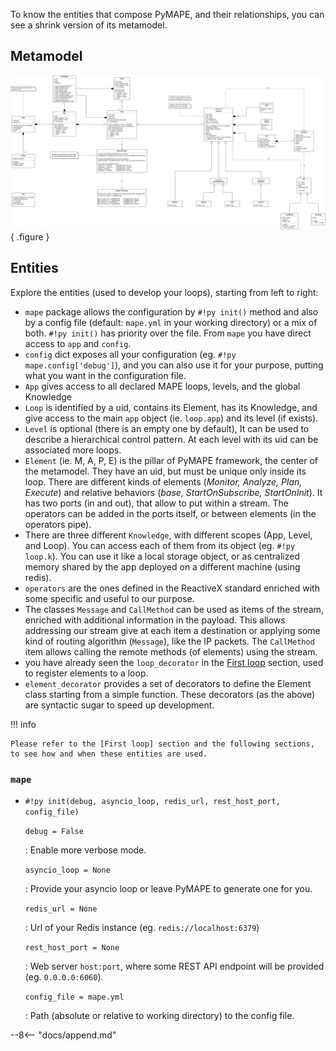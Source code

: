To know the entities that compose PyMAPE, and their relationships, you can see a shrink version of its metamodel.

## Metamodel

![PyMAPE metamodel](../assets/img/metamodel.png){ .figure }

## Entities

Explore the entities (used to develop your loops), starting from left to right:

* `mape` package allows the configuration by `#!py init()` method and also by a config file (default: `mape.yml` in your working directory) or a mix of both. `#!py init()` has priority over the file. From `mape` you have direct access to `app` and `config`.
* `config` dict exposes all your configuration (eg. `#!py mape.config['debug']`), and you can also use it for your purpose, putting what you want in the configuration file.
* `App` gives access to all declared MAPE loops, levels, and the global Knowledge
* `Loop` is identified by a uid, contains its Element, has its Knowledge, and give access to the main `app` object (ie. `loop.app`) and its level (if exists).
* `Level` is optional (there is an empty one by default), It can be used to describe a hierarchical control pattern. At each level with its uid can be associated more loops.
* `Element` (ie. M, A, P, E) is the pillar of PyMAPE framework, the center of the metamodel. They have an uid, but must be unique only inside its loop. There are different kinds of elements (_Monitor, Analyze, Plan, Execute_) and relative behaviors (_base, StartOnSubscribe, StartOnInit_). It has two ports (in and out), that allow to put within a stream. The operators can be added in the ports itself, or between elements (in the operators pipe).
* There are three different `Knowledge`, with different scopes (App, Level, and Loop). You can access each of them from its object (eg. `#!py loop.k`). You can use it like a local storage object, or as centralized memory shared by the app deployed on a different machine (using redis).
* `operators` are the ones defined in the ReactiveX standard enriched with some specific and useful to our purpose.
* The classes `Message` and `CallMethod` can be used as items of the stream, enriched with additional information in the payload. This allows addressing our stream give at each item a destination or applying some kind of routing algorithm (`Message`), like the IP packets. The `CallMethod` item allows calling the remote methods (of elements) using the stream.
* you have already seen the `loop_decorator` in the [First loop] section, used to register elements to a loop.
* `element_decorator` provides a set of decorators to define the Element class starting from a simple function. These decorators (as the above) are syntactic sugar to speed up development.

!!! info

    Please refer to the [First loop] section and the following sections, to see how and when these entities are used.

### `mape`

* `#!py init(debug, asyncio_loop, redis_url, rest_host_port, config_file)`

    `debug = False`
     
    :   Enable more verbose mode.
    
    `asyncio_loop = None`
    
    :   Provide your asyncio loop or leave PyMAPE to generate one for you.
    
    `redis_url = None`
    
    :   Url of your Redis instance (eg. `redis://localhost:6379`)
    
    `rest_host_port = None`
    
    :   Web server `host:port`, where some REST API endpoint will be provided (eg. `0.0.0.0:6060`).
    
    `config_file = mape.yml`
    
    :   Path (absolute or relative to working directory) to the config file. 



[First loop]: ../first-loop.md

--8<-- "docs/append.md"